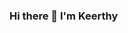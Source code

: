 ### Hi there 👋 I'm Keerthy

<!--
**keerthybalan/keerthybalan** is a ✨ _special_ ✨ repository because its `README.md` (this file) appears on your GitHub profile.


- ❤️ I love statistics, data science and books
- 🔭 I’m currently working on data engineering projects @Churned
- 🌱 I’m addicted to learning new things everyday
- 📫 How to reach me: https://www.linkedin.com/in/kbalan/
- 😄 Pronouns: She/Her
 

